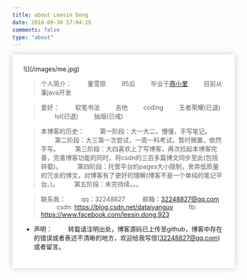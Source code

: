 ```yaml
---
title: about Leesin Dong
date: 2018-09-30 17:04:15
comments: false
type: "about"
---
```

<div style="-webkit-box-shadow: 0 0 14px rgba(202,203,203,1);-moz-box-shadow: 0 0 14px rgba(202,203,204,1);
background: #fff;padding: 25px;margin-bottom: 100px;">
![](/images/me.jpg)

> 个人简介：
&nbsp;&nbsp;&nbsp;&nbsp;&nbsp;&nbsp;&nbsp;&nbsp;董雪原
&nbsp;&nbsp;&nbsp;&nbsp;&nbsp;&nbsp;&nbsp;&nbsp;95后
&nbsp;&nbsp;&nbsp;&nbsp;&nbsp;&nbsp;&nbsp;&nbsp;毕业于[燕小里](https://stczsb.ysu.edu.cn/)
&nbsp;&nbsp;&nbsp;&nbsp;&nbsp;&nbsp;&nbsp;&nbsp;目前从事java开发
		
>爱好：
&nbsp;&nbsp;&nbsp;&nbsp;&nbsp;&nbsp;&nbsp;&nbsp;软笔书法
&nbsp;&nbsp;&nbsp;&nbsp;&nbsp;&nbsp;&nbsp;&nbsp;吉他
&nbsp;&nbsp;&nbsp;&nbsp;&nbsp;&nbsp;&nbsp;&nbsp;coding
&nbsp;&nbsp;&nbsp;&nbsp;&nbsp;&nbsp;&nbsp;&nbsp;王者荣耀(已退)
&nbsp;&nbsp;&nbsp;&nbsp;&nbsp;&nbsp;&nbsp;&nbsp;lol(已退)
&nbsp;&nbsp;&nbsp;&nbsp;&nbsp;&nbsp;&nbsp;&nbsp;抽烟(已戒)
		
>本博客的历史：
&nbsp;&nbsp;&nbsp;&nbsp;&nbsp;&nbsp;&nbsp;&nbsp;第一阶段：大一大二，懵懂，手写笔记。
&nbsp;&nbsp;&nbsp;&nbsp;&nbsp;&nbsp;&nbsp;&nbsp;第二阶段：大三第一次尝试，一周一科考试，暂时搁置，依然手写。
&nbsp;&nbsp;&nbsp;&nbsp;&nbsp;&nbsp;&nbsp;&nbsp;第三阶段：大四喜欢上了写博客，再次捡起本博客完善，完善博客功能的同时，将csdn的三百多篇博文同步至此(包括转载)。
&nbsp;&nbsp;&nbsp;&nbsp;&nbsp;&nbsp;&nbsp;&nbsp;第四阶段：托管平台的pages大小限制，舍弃低质量的冗余的博文，对博客有了更好的理解(博客不是一个单纯的笔记平台。)。
&nbsp;&nbsp;&nbsp;&nbsp;&nbsp;&nbsp;&nbsp;&nbsp;第五阶段：未完待续。。。
		
>联系我：
&nbsp;&nbsp;&nbsp;&nbsp;&nbsp;&nbsp;&nbsp;&nbsp;qq：32248827
&nbsp;&nbsp;&nbsp;&nbsp;&nbsp;&nbsp;&nbsp;&nbsp; 邮箱：32248827@qq.com
&nbsp;&nbsp;&nbsp;&nbsp;&nbsp;&nbsp;&nbsp;&nbsp; csdn: https://blog.csdn.net/dataiyanguv
&nbsp;&nbsp;&nbsp;&nbsp;&nbsp;&nbsp;&nbsp;&nbsp;fb: https://www.facebook.com/leesin.dong.923
		
* 声明：
&nbsp;&nbsp;&nbsp;&nbsp;&nbsp;&nbsp;&nbsp;&nbsp;转载请注明出处，博客源码已上传至github，博客中存在的错误或者表述不清晰的地方，欢迎给我写信(32248827@qq.com)或者留言。
		


</div>
